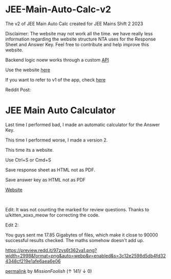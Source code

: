# JEE-Main-Auto-Calc-v2

The v2 of JEE Main Auto Calc created for JEE Mains Shift 2 2023

Disclaimer: The website may not work all the time. we have really less information regarding the website structure NTA uses for the Response Sheet and Answer Key. Feel free to contribute and help improve this website.

Backend logic noew works through a custom [API](https://github.com/Threadsnappers/JEE_Calc_API)

Use the website [here](https://jee-main-auto-calc-v2.vercel.app/)

If you want to refer to v1 of the app, check [here](https://github.com/The-Coder-Kishor/JEE-Main-Automatic-Calculator)

Reddit Post:
# JEE Main Auto Calculator

Last time I performed bad, I made an automatic calculator for the Answer Key.

This time I performed worse, I made a version 2.

This time its a website.

Use Ctrl+S or Cmd+S

Save response sheet as HTML not as PDF.

Save answer key as HTML not as PDF

[Website](https://jee-main-auto-calc-v2.vercel.app/)

&#x200B;

Edit: It was not counting the marked for review questions. Thanks to u/kitten_xoxo_meow  for correcting the code.

Edit 2: 

You guys sent me 17.85 Gigabytes of files, which make it close to 90000 successful results checked. The maths somehow doesn't add up.

https://preview.redd.it/97zvs6t362va1.png?width=2998&format=png&auto=webp&v=enabled&s=3c12e2598d5db4fd324348cf219e1afe6aea6e06

[permalink](http://reddit.com/r/JEENEETards/comments/12s2tnr/jee_main_auto_calculator/)
by *MissionFoolish* (↑ 141/ ↓ 0)
